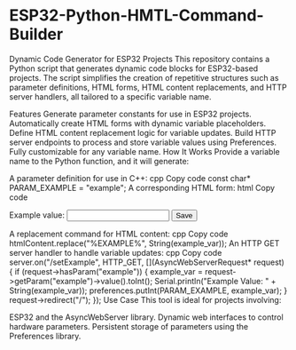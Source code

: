 # ESP32-Python-HMTL-Command-Builder

Dynamic Code Generator for ESP32 Projects
This repository contains a Python script that generates dynamic code blocks for ESP32-based projects. The script simplifies the creation of repetitive structures such as parameter definitions, HTML forms, HTML content replacements, and HTTP server handlers, all tailored to a specific variable name.

Features
Generate parameter constants for use in ESP32 projects.
Automatically create HTML forms with dynamic variable placeholders.
Define HTML content replacement logic for variable updates.
Build HTTP server endpoints to process and store variable values using Preferences.
Fully customizable for any variable name.
How It Works
Provide a variable name to the Python function, and it will generate:

A parameter definition for use in C++:
cpp
Copy code
const char* PARAM_EXAMPLE = "example";
A corresponding HTML form:
html
Copy code
<form action="/setExample">
    <label for="example">Example value:</label>
    <input type="number" id="example" name="example" value="%EXAMPLE%">
    <input type="submit" value="Save">
</form>
A replacement command for HTML content:
cpp
Copy code
htmlContent.replace("%EXAMPLE%", String(example_var));
An HTTP GET server handler to handle variable updates:
cpp
Copy code
server.on("/setExample", HTTP_GET, [](AsyncWebServerRequest* request) {
    if (request->hasParam("example")) {
        example_var = request->getParam("example")->value().toInt();
        Serial.println("Example Value: " + String(example_var));
        preferences.putInt(PARAM_EXAMPLE, example_var);
    }
    request->redirect("/");
});
Use Case
This tool is ideal for projects involving:

ESP32 and the AsyncWebServer library.
Dynamic web interfaces to control hardware parameters.
Persistent storage of parameters using the Preferences library.